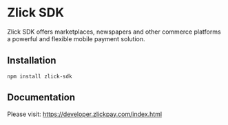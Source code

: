 # Zlick SDK

Zlick SDK offers marketplaces, newspapers and other commerce platforms a powerful and flexible mobile payment solution.

## Installation

```
npm install zlick-sdk
```

## Documentation

Please visit: https://developer.zlickpay.com/index.html
